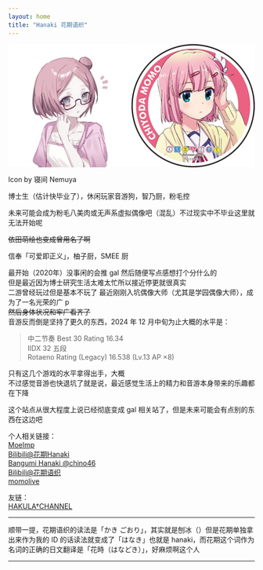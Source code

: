 ```yaml
---
layout: home
title: "Hanaki 花期语织"
---
```


<img src="./image/Hanaki_v1.png" alt="花期 Hanaki 0th “FutureVirtualIdol” beta ver." width="648" align="middle" />

Icon by 寝间 Nemuya

博士生（估计快毕业了），休闲玩家音游狗，智乃厨，粉毛控

未来可能会成为粉毛八美肉或无声系虚拟偶像吧（混乱）不过现实中不毕业这里就无法开始呢

~~依田萌绘也变成曾用名了啊~~

信奉「可爱即正义」，柚子厨，SMEE 厨

最开始（2020年）没事闲的会推 gal 然后随便写点感想打个分什么的  
但是最近因为博士研究生活太难太忙所以接近停更就很真实  
二游曾经玩过但是基本不玩了
最近刚刚入坑偶像大师（尤其是学园偶像大师），成为了一名光荣的广 p  
~~然后身体状况和牢广看齐了~~  
音游反而倒是坚持了更久的东西，2024 年 12 月中旬为止大概的水平是：
> 中二节奏 Best 30 Rating 16.34  
> IIDX 32 五段  
> Rotaeno Rating (Legacy) 16.538 (Lv.13 AP ×8)  

只有这几个游戏的水平拿得出手，大概  
不过感觉音游也快退坑了就是说，最近感觉生活上的精力和音游本身带来的乐趣都在下降

这个站点从很大程度上说已经彻底变成 gal 相关站了，但是未来可能会有点别的东西在这边吧

个人相关链接：  
[MoeImp](http://yoro.xyz/impression)  
[Bilibili@花期Hanaki](https://space.bilibili.com/431901596)  
[Bangumi Hanaki @chino46](http://bgm.tv/user/523627)  
[Bilibili@花期语织](https://space.bilibili.com/12802748)  
[momolive](http://yoro.xyz/live)

友链：  
[HAKULA†CHANNEL](https://hakula.xyz)  

---

顺带一提，花期语织的读法是「かき ごおり」，其实就是刨冰（）但是花期单独拿出来作为我的 ID 的话读法就变成了「はなき」也就是 hanaki，而花期这个词作为名词的正确的日文翻译是「花時（はなどき）」，好麻烦啊这个人

---
